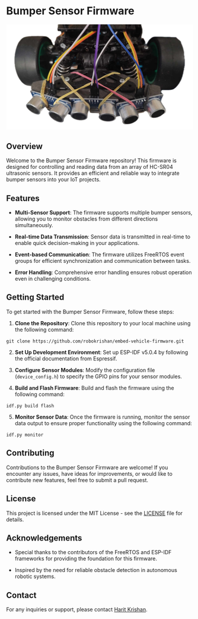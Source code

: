 # Bumper Sensor Firmware

![Bumper Sensor](repo_data/bumper_sensor.png)

## Overview

Welcome to the Bumper Sensor Firmware repository! This firmware is designed for controlling and reading data from an array of HC-SR04 ultrasonic sensors. It provides an efficient and reliable way to integrate bumper sensors into your IoT projects.

## Features

- **Multi-Sensor Support**: The firmware supports multiple bumper sensors, allowing you to monitor obstacles from different directions simultaneously.

- **Real-time Data Transmission**: Sensor data is transmitted in real-time to enable quick decision-making in your applications.

- **Event-based Communication**: The firmware utilizes FreeRTOS event groups for efficient synchronization and communication between tasks.

- **Error Handling**: Comprehensive error handling ensures robust operation even in challenging conditions.

## Getting Started

To get started with the Bumper Sensor Firmware, follow these steps:

1. **Clone the Repository**: Clone this repository to your local machine using the following command:

```
git clone https://github.com/robokrishan/embed-vehicle-firmware.git
```


2. **Set Up Development Environment**: Set up ESP-IDF v5.0.4 by following the official documentation from Espressif.

3. **Configure Sensor Modules**: Modify the configuration file (`device_config.h`) to specify the GPIO pins for your sensor modules.

4. **Build and Flash Firmware**: Build and flash the firmware using the following command:

```
idf.py build flash
```

5. **Monitor Sensor Data**: Once the firmware is running, monitor the sensor data output to ensure proper functionality using the following command:

```
idf.py monitor
```

## Contributing

Contributions to the Bumper Sensor Firmware are welcome! If you encounter any issues, have ideas for improvements, or would like to contribute new features, feel free to submit a pull request.

## License

This project is licensed under the MIT License - see the [LICENSE](LICENSE) file for details.

## Acknowledgements

- Special thanks to the contributors of the FreeRTOS and ESP-IDF frameworks for providing the foundation for this firmware.

- Inspired by the need for reliable obstacle detection in autonomous robotic systems.

## Contact

For any inquiries or support, please contact [Harit Krishan](mailto:haritkrishan176@gmail.com).